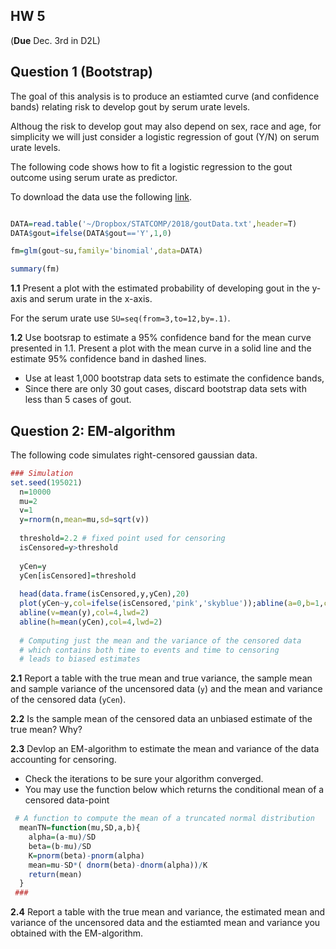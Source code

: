 
## HW 5 
(**Due** Dec. 3rd in D2L)

## Question 1 (Bootstrap)

The goal of this analysis is to produce an estiamted curve (and confidence bands) relating risk to develop gout by serum urate levels.

Althoug the risk to develop gout may also depend on sex, race and age, for simplicity we will just consider a logistic regression of gout (Y/N)
on serum urate levels.

The following code shows how to fit a logistic regression to the gout outcome using serum urate as predictor. 

To download the data use the following [link](https://github.com/gdlc/STAT_COMP/blob/master/goutData.txt). 

```r

DATA=read.table('~/Dropbox/STATCOMP/2018/goutData.txt',header=T)
DATA$gout=ifelse(DATA$gout=='Y',1,0)

fm=glm(gout~su,family='binomial',data=DATA)

summary(fm)
```

**1.1** Present a plot with the estimated probability of developing gout in the y-axis and serum urate in the x-axis. 

For the serum urate use `SU=seq(from=3,to=12,by=.1)`.  


**1.2** Use bootsrap to estimate a 95% confidence band for the mean curve presented in 1.1. Present a plot with the mean curve in a solid line
and the estimate 95% confidence band in dashed lines.
- Use at least 1,000 bootstrap data sets to estimate the confidence bands,
- Since there are only 30 gout cases, discard bootstrap data sets with less than 5 cases of gout.


## Question 2: EM-algorithm

The following code simulates right-censored gaussian data.

```r
### Simulation
set.seed(195021)
  n=10000
  mu=2
  v=1
  y=rnorm(n,mean=mu,sd=sqrt(v))
  
  threshold=2.2 # fixed point used for censoring
  isCensored=y>threshold
  
  yCen=y
  yCen[isCensored]=threshold
 
  head(data.frame(isCensored,y,yCen),20)
  plot(yCen~y,col=ifelse(isCensored,'pink','skyblue'));abline(a=0,b=1,col=2,lwd=2)
  abline(v=mean(y),col=4,lwd=2)
  abline(h=mean(yCen),col=4,lwd=2)
 
  # Computing just the mean and the variance of the censored data
  # which contains both time to events and time to censoring
  # leads to biased estimates
```

**2.1** Report a table with the true mean and true variance, 
the sample mean and sample variance of the uncensored data (`y`) and the mean and variance of the censored data (`yCen`).

**2.2** Is the sample mean of the censored data an unbiased estimate of the true mean? Why?

**2.3** Devlop an EM-algorithm to estimate the mean and variance of the data accounting for censoring. 

 - Check the iterations to be sure your algorithm converged.
 - You may use the function below which returns the conditional mean of a censored data-point
 
```r
 # A function to compute the mean of a truncated normal distribution
  meanTN=function(mu,SD,a,b){
  	alpha=(a-mu)/SD
  	beta=(b-mu)/SD
  	K=pnorm(beta)-pnorm(alpha)
  	mean=mu-SD*( dnorm(beta)-dnorm(alpha))/K
  	return(mean)
  }	
 ###
 ```
 
 **2.4**
 Report a table with the true mean and variance, the estimated mean and variance of the uncensored data and the estiamted mean and variance you obtained with the EM-algorithm.
 
 
